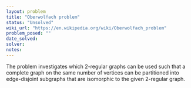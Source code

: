 ```yaml
---
layout: problem
title: "Oberwolfach problem"
status: "Unsolved"
wiki_url: "https://en.wikipedia.org/wiki/Oberwolfach_problem"
problem_posed: ""
date_solved:
solver:
notes:
---
```

The problem investigates which 2-regular graphs can be used such that a complete graph on the same number of vertices can be partitioned into edge-disjoint subgraphs that are isomorphic to the given 2-regular graph.